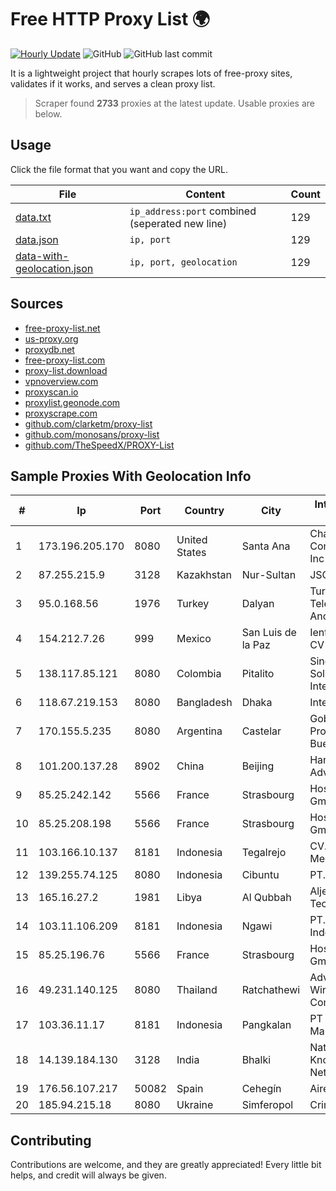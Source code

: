 
# Free HTTP Proxy List 🌍

[![Hourly Update](https://github.com/mertguvencli/http-proxy-list/actions/workflows/main.yml/badge.svg?branch=main)](https://github.com/mertguvencli/http-proxy-list/actions/workflows/main.yml)
![GitHub](https://img.shields.io/github/license/mertguvencli/http-proxy-list)
![GitHub last commit](https://img.shields.io/github/last-commit/mertguvencli/http-proxy-list)

It is a lightweight project that hourly scrapes lots of free-proxy sites, validates if it works, and serves a clean proxy list.


> Scraper found **2733** proxies at the latest update. Usable proxies are below.

## Usage

Click the file format that you want and copy the URL.


|File|Content|Count|
|----|-------|-----|
|[data.txt](https://raw.githubusercontent.com/mertguvencli/http-proxy-list/main/proxy-list/data.txt)|`ip_address:port` combined (seperated new line)|129|
|[data.json](https://raw.githubusercontent.com/mertguvencli/http-proxy-list/main/proxy-list/data.json)|`ip, port`|129|
|[data-with-geolocation.json](https://raw.githubusercontent.com/mertguvencli/http-proxy-list/main/proxy-list/data-with-geolocation.json)|`ip, port, geolocation`|129|

## Sources

* [free-proxy-list.net](https://free-proxy-list.net)
* [us-proxy.org](https://www.us-proxy.org)
* [proxydb.net](http://proxydb.net)
* [free-proxy-list.com](https://free-proxy-list.com/?page=&port=&type%5B%5D=http&type%5B%5D=https&up_time=0&search=Search)
* [proxy-list.download](https://www.proxy-list.download/HTTP)
* [vpnoverview.com](https://vpnoverview.com/privacy/anonymous-browsing/free-proxy-servers)
* [proxyscan.io](https://www.proxyscan.io)
* [proxylist.geonode.com](https://proxylist.geonode.com/api/proxy-list?limit=300&page=1&sort_by=lastChecked&sort_type=desc&protocols=http,https)
* [proxyscrape.com](https://api.proxyscrape.com/v2/?request=displayproxies&protocol=http&timeout=10000&country=all&ssl=all&anonymity=all)
* [github.com/clarketm/proxy-list](https://raw.githubusercontent.com/clarketm/proxy-list/master/proxy-list-raw.txt)
* [github.com/monosans/proxy-list](https://raw.githubusercontent.com/monosans/proxy-list/main/proxies/http.txt)
* [github.com/TheSpeedX/PROXY-List](https://raw.githubusercontent.com/TheSpeedX/PROXY-List/master/http.txt)


## Sample Proxies With Geolocation Info

|#|Ip|Port|Country|City|Internet Service Provider|
|-|--|----|-------|----|-------------------------|
|1|173.196.205.170|8080|United States|Santa Ana|Charter Communications Inc|
|2|87.255.215.9|3128|Kazakhstan|Nur-Sultan|JSC Transtelecom|
|3|95.0.168.56|1976|Turkey|Dalyan|Turk Telekomunikasyon Anonim Sirketi|
|4|154.212.7.26|999|Mexico|San Luis de la Paz|Ientc S De RL De CV|
|5|138.117.85.121|8080|Colombia|Pitalito|Sinergy Soluciones Integrales|
|6|118.67.219.153|8080|Bangladesh|Dhaka|InterCloud Limited|
|7|170.155.5.235|8080|Argentina|Castelar|Gobernacion de la Provincia de Buenos Aires|
|8|101.200.137.28|8902|China|Beijing|Hangzhou Alibaba Advertising Co|
|9|85.25.242.142|5566|France|Strasbourg|Host Europe GmbH|
|10|85.25.208.198|5566|France|Strasbourg|Host Europe GmbH|
|11|103.166.10.137|8181|Indonesia|Tegalrejo|CV. Karomah Media Nusantara|
|12|139.255.74.125|8080|Indonesia|Cibuntu|PT. LINKNET|
|13|165.16.27.2|1981|Libya|Al Qubbah|Aljeel Aljadeed For Technology|
|14|103.11.106.209|8181|Indonesia|Ngawi|PT. Pascal Indonesia|
|15|85.25.196.76|5566|France|Strasbourg|Host Europe GmbH|
|16|49.231.140.125|8080|Thailand|Ratchathewi|Advanced Wireless Network Company Limited|
|17|103.36.11.17|8181|Indonesia|Pangkalan|PT Awinet Global Mandiri|
|18|14.139.184.130|3128|India|Bhalki|National Knowledge Network|
|19|176.56.107.217|50082|Spain|Cehegín|Aire Networks|
|20|185.94.215.18|8080|Ukraine|Simferopol|CrimeaTelecom|



## Contributing

Contributions are welcome, and they are greatly appreciated! Every
little bit helps, and credit will always be given.

